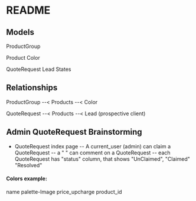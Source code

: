 # README

## Models
ProductGroup

Product
Color

QuoteRequest
Lead
States


## Relationships

ProductGroup
  --< Products
    --< Color

QuoteRequest
 --< Products
 --< Lead (prospective client)


## Admin QuoteRequest Brainstorming
- QuoteRequest index page
-- A current_user (admin) can claim a QuoteRequest
-- a "                  " can comment on a QuoteRequest
-- each QuoteRequest has "status" column, that shows "UnClaimed", "Claimed" "Resolved"

#### Colors example:
name
palette-Image
price_upcharge
product_id
